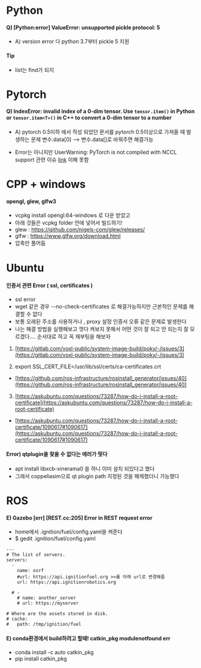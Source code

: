 # Python

#### Q) [Python:error] ValueError: unsupported pickle protocol: 5
- A) version error 다 python 3.7부터 pickle 5 지원





#### Tip
- list는 find가 되지 


# Pytorch
#### Q) IndexError: invalid index of a 0-dim tensor. Use `tensor.item()` in Python or `tensor.item<T>()` in C++ to convert a 0-dim tensor to a number
- A) pytorch 0.5이하 에서 작성 되었던 문서를 pytorch 0.5이상으로 가져올 때 발생하는 문제 변수.data[0] --> 변수.data[]로 바꿔주면 해결가능  
  
- Error는 아니지만 UserWarning: PyTorch is not compiled with NCCL support 관련 이슈 [link](https://aigong.tistory.com/188) 이해 못함



# CPP + windows
#### opengl, glew, glfw3
- vcpkg install opengl:64-windows 로 다운 받았고
- 아래 것들은 vcpkg folder 안에 넣어서 빌드하기!
- glew : https://github.com/nigels-com/glew/releases/
- glfw : https://www.glfw.org/download.html
- 압축만 풀어둠


# Ubuntu
#### 인증서 관련 Error ( ssl, certificates )
- ssl error
- wget 같은 경우 --no-check-certificates 로 해결가능하지만 근본적인 문제를 해결할 수 없다
- 보통 오래된 주소를 사용하거나 , proxy 설정 인증서 오류 같은 문제로 발생한다
- 나는 해결 방법을 실행해보고 껏다 켜보지 못해서 어떤 것이 잘 되고 안 되는지 잘 모르겠다.... 순서대로 하고 꼭 재부팅을 해보자
1. [https://gitlab.com/voxl-public/system-image-build/poky/-/issues/3](https://gitlab.com/voxl-public/system-image-build/poky/-/issues/3)

2. export SSL_CERT_FILE=/usr/lib/ssl/certs/ca-certificates.crt

- [https://github.com/ros-infrastructure/rosinstall_generator/issues/40](https://github.com/ros-infrastructure/rosinstall_generator/issues/40)

3. [https://askubuntu.com/questions/73287/how-do-i-install-a-root-certificate](https://askubuntu.com/questions/73287/how-do-i-install-a-root-certificate)

- [https://askubuntu.com/questions/73287/how-do-i-install-a-root-certificate/1090617#1090617](https://askubuntu.com/questions/73287/how-do-i-install-a-root-certificate/1090617#1090617)


#### Error) qtplugin을 찾을 수 없다는 에러가 떳다
- apt install libxcb-xinerama0 을 하니 이미 설치 되있다고 했다
- 그래서 coppeliasim으로 qt plugin path 지정된 것을 해제했더니 가능했다


# ROS
#### E) Gazebo [err] [REST.cc:205] Error in REST request error
- home에서 .ignition/fuel/config.yaml을 켜준다
- $ gedit .ignition/fuel/config.yaml
```
---
# The list of servers.
servers:
  -
    name: osrf
    #url: https://api.ignitionfuel.org >>를 아래 url로 변경해줌
    url: https://api.ignitionrobotics.org

  # -
    # name: another_server
    # url: https://myserver

# Where are the assets stored in disk.
# cache:
#   path: /tmp/ignition/fuel
```
#### E) conda환경에서 build하려고 할때! catkin_pkg modulenotfound err
- conda install -c auto catkin_pkg
- pip install catkin_pkg


